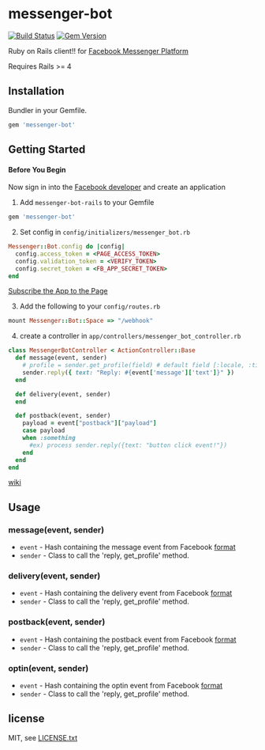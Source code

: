 # messenger-bot
[![Build Status](https://travis-ci.org/jun85664396/messenger-bot-rails.svg?branch=master)](https://travis-ci.org/jun85664396/messenger-bot-rails)
[![Gem Version](https://badge.fury.io/rb/messenger-bot.svg)](https://badge.fury.io/rb/messenger-bot)

Ruby on Rails client!! for [Facebook Messenger Platform](https://developers.facebook.com/docs/messenger-platform)

Requires Rails >= 4

## Installation

Bundler in your Gemfile.

```ruby
gem 'messenger-bot'
```

## Getting Started

#### Before You Begin
  Now sign in into the [Facebook developer](https://developers.facebook.com/apps) and create an application

1. Add `messenger-bot-rails` to your Gemfile
  ```ruby
  gem 'messenger-bot'
  ```

2. Set config in `config/initializers/messenger_bot.rb `
  ```ruby
  Messenger::Bot.config do |config|
    config.access_token = <PAGE_ACCESS_TOKEN>
    config.validation_token = <VERIFY_TOKEN>
    config.secret_token = <FB_APP_SECRET_TOKEN>
  end
  ```
  [Subscribe the App to the Page](https://developers.facebook.com/docs/messenger-platform/quickstart#subscribe_app_page)
  
3. Add the following to your `config/routes.rb`
  ```ruby
  mount Messenger::Bot::Space => "/webhook"
  ```
4. create a controller in `app/controllers/messenger_bot_controller.rb`
  ```ruby
  class MessengerBotController < ActionController::Base
    def message(event, sender)
      # profile = sender.get_profile(field) # default field [:locale, :timezone, :gender, :first_name, :last_name, :profile_pic]
      sender.reply({ text: "Reply: #{event['message']['text']}" })
    end
  
    def delivery(event, sender)
    end
  
    def postback(event, sender)
      payload = event["postback"]["payload"]
      case payload
      when :something
        #ex) process sender.reply({text: "button click event!"})
      end
    end
  end
  ```

[wiki](https://github.com/jun85664396/messenger-bot-rails/wiki/Getting-Started)

## Usage

### message(event, sender)
* `event` - Hash containing the message event from Facebook [format](https://developers.facebook.com/docs/messenger-platform/webhook-reference#received_message)
* `sender` - Class to call the 'reply, get_profile' method.

### delivery(event, sender)
* `event` - Hash containing the delivery event from Facebook [format](https://developers.facebook.com/docs/messenger-platform/webhook-reference#message_delivery)
* `sender` - Class to call the 'reply, get_profile' method.

### postback(event, sender)
* `event` - Hash containing the postback event from Facebook [format](https://developers.facebook.com/docs/messenger-platform/webhook-reference#postback)
* `sender` - Class to call the 'reply, get_profile' method.

### optin(event, sender)
* `event` - Hash containing the optin event from Facebook [format](https://developers.facebook.com/docs/messenger-platform/webhook-reference#postback)
* `sender` - Class to call the 'reply, get_profile' method.


## license

MIT, see [LICENSE.txt](LICENSE.txt)
